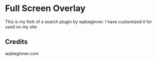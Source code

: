 # Full Screen Overlay
This is my fork of a search plugin by wpbeginner.
I have customized it for used on my site.

##  Credits
wpbeginner.com
